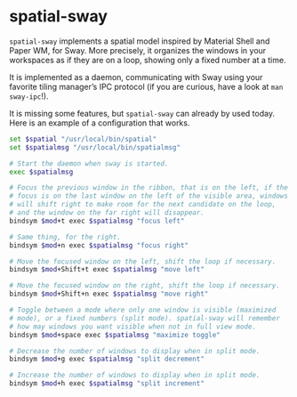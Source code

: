 # spatial-sway

`spatial-sway` implements a spatial model inspired by Material Shell
and Paper WM, for Sway. More precisely, it organizes the windows in
your workspaces as if they are on a loop, showing only a fixed number
at a time.

It is implemented as a daemon, communicating with Sway using your
favorite tiling manager’s IPC protocol (if you are curious, have a
look at `man sway-ipc`!).

It is missing some features, but `spatial-sway` can already by used
today. Here is an example of a configuration that works.

```bash
set $spatial "/usr/local/bin/spatial"
set $spatialmsg "/usr/local/bin/spatialmsg"

# Start the daemon when sway is started.
exec $spatialmsg

# Focus the previous window in the ribbon, that is on the left, if the
# focus is on the last window on the left of the visible area, windows
# will shift right to make room for the next candidate on the loop,
# and the window on the far right will disappear.
bindsym $mod+t exec $spatialmsg "focus left"

# Same thing, for the right.
bindsym $mod+n exec $spatialmsg "focus right"

# Move the focused window on the left, shift the loop if necessary.
bindsym $mod+Shift+t exec $spatialmsg "move left"

# Move the focused window on the right, shift the loop if necessary.
bindsym $mod+Shift+n exec $spatialmsg "move right"

# Toggle between a mode where only one window is visible (maximized
# mode), or a fixed numbers (split mode). spatial-sway will remember
# how may windows you want visible when not in full view mode.
bindsym $mod+space exec $spatialmsg "maximize toggle"

# Decrease the number of windows to display when in split mode.
bindsym $mod+g exec $spatialmsg "split decrement"

# Increase the number of windows to display when in split mode.
bindsym $mod+h exec $spatialmsg "split increment"
```
